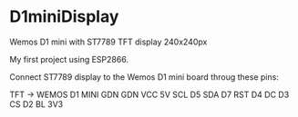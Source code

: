 # D1miniDisplay
Wemos D1 mini with ST7789 TFT display 240x240px

My first project using ESP2866.

Connect ST7789 display to the Wemos D1 mini board throug these pins:

TFT  ->  WEMOS D1 MINI
GDN      GDN
VCC      5V
SCL      D5
SDA      D7
RST      D4
DC       D3
CS       D2
BL       3V3
